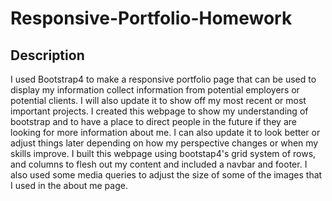 # Responsive-Portfolio-Homework
## Description
I used Bootstrap4 to make a responsive portfolio page that can be used to display my information collect information from potential employers or potential clients. I will also update it to show off my most recent or most important projects. I created this webpage to show my understanding of bootstrap and to have a place to direct people in the future if they are looking for more information about me. I can also update it to look better or adjust things later depending on how my perspective changes or when my skills improve. I built this webpage using bootstap4's grid system of rows, and columns to flesh out my content and included a navbar and footer. I also used some media queries to adjust the size of some of the images that I used in the about me page.